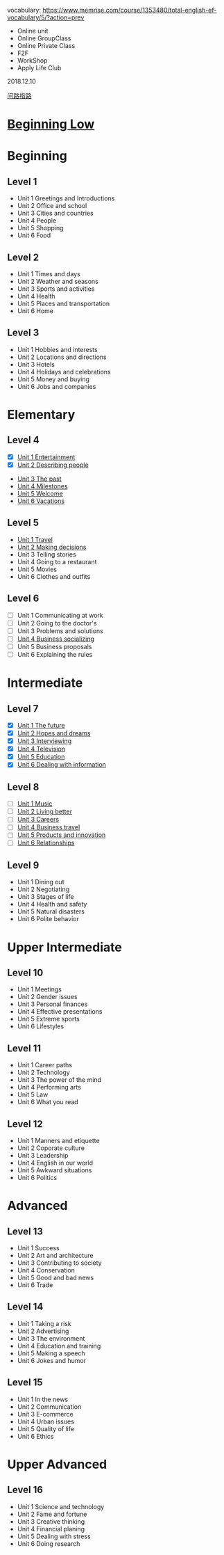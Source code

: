 vocabulary: https://www.memrise.com/course/1353480/total-english-ef-vocabulary/5/?action=prev
* Online unit
* Online GroupClass
* Online Private Class
* F2F
* WorkShop
* Apply Life Club

2018.12.10





[问路指路](https://wenku.baidu.com/view/0150a278580216fc710afd11.html)



# [Beginning Low](0_Beginner-Low.md)

# Beginning

## Level 1

- Unit 1 Greetings and Introductions
- Unit 2 Office and school
- Unit 3 Cities and countries
- Unit 4 People
- Unit 5 Shopping
- Unit 6 Food

## Level 2

- Unit 1 Times and days
- Unit 2 Weather and seasons 
- Unit 3 Sports and activities
- Unit 4 Health
- Unit 5 Places and transportation
- Unit 6 Home

## Level 3

- Unit 1 Hobbies and interests
- Unit 2 Locations and directions
- Unit 3 Hotels
- Unit 4 Holidays and celebrations
- Unit 5 Money and buying
- Unit 6 Jobs and companies

# Elementary

## Level 4
- [x] [Unit 1 Entertainment](4-1_Entertainment.md) 
- [x] [Unit 2 Describing people](4-2_Describing-people.md)
* [Unit 3 The past](4-3_The-Past.md)
* [Unit 4 Milestones](4-4_Milestones.md)
* [Unit 5 Welcome](4-4_Welcome.md.md)
* [Unit 6 Vacations](4-6_Vacations.md) 
## Level 5
* [Unit 1 Travel](5-1_Travel.md)
* [Unit 2 Making decisions](5-2_Making-decisions.md)
* Unit 3 Telling stories
* Unit 4 Going to a restaurant
* Unit 5 Movies
* Unit 6 Clothes and outfits

## Level 6

- [ ] Unit 1 Communicating at work
- [ ] Unit 2 Going to the doctor's
- [ ] Unit 3 Problems and solutions
- [ ] [Unit 4 Business socializing](6-4_Business_socializing.md)
- [ ] Unit 5 Business proposals
- [ ] Unit 6 Explaining the rules

# Intermediate

## Level 7

- [x] [Unit 1 The future](7-1_The-future.md)
- [x] [Unit 2 Hopes and dreams](7-2_Hopes-and-dreams.md)
- [x] [Unit 3 Interviewing](7-3_Interviewing.md)
- [x] [Unit 4 Television](7-4_Television.md)
- [X] [Unit 5 Education](7-5_Education.md)
- [x] [Unit 6 Dealing with information](7-6_Dealing-with-information.md)

## Level 8

- [ ] [Unit 1 Music](8-1_Music.md)
- [ ] [Unit 2 Living better](8-2_Living-better.md)
- [ ] [Unit 3 Careers](8-3_Career.md)
- [ ] [Unit 4 Business travel](8-4_Business-travel.md)
- [ ] [Unit 5 Products and innovation](8-5_Products-and-innovation.md)
- [ ] [Unit 6 Relationships](8-6_Relationship.md)

## Level 9

  - Unit 1 Dining out
  - Unit 2 Negotiating
  - Unit 3 Stages of life
  - Unit 4 Health and safety
  - Unit 5 Natural disasters
  - Unit 6 Polite behavior

# Upper Intermediate

## Level 10

  - Unit 1 Meetings
  - Unit 2 Gender issues
  - Unit 3 Personal finances
  - Unit 4 Effective presentations
  - Unit 5 Extreme sports
  - Unit 6 Lifestyles

## Level 11

  - Unit 1 Career paths
  - Unit 2 Technology
  - Unit 3 The power of the mind
  - Unit 4 Performing arts
  - Unit 5 Law
  - Unit 6 What you read

## Level 12

  - Unit 1 Manners and etiquette
  - Unit 2 Coporate culture
  - Unit 3 Leadership
  - Unit 4 English in our world 
  - Unit 5 Awkward situations
  - Unit 6 Politics

# Advanced

## Level 13

  - Unit 1 Success
  - Unit 2 Art and architecture
  - Unit 3 Contributing to society
  - Unit 4 Conservation
  - Unit 5 Good and bad news
  - Unit 6 Trade

## Level 14

  - Unit 1 Taking a risk
  - Unit 2 Advertising
  - Unit 3 The environment
  - Unit 4 Education and training
  - Unit 5 Making a speech
  - Unit 6 Jokes and humor

## Level 15

  - Unit 1 In the news
  - Unit 2 Communication
  - Unit 3 E-commerce
  - Unit 4 Urban issues
  - Unit 5 Quality of life
  - Unit 6 Ethics

# Upper Advanced

## Level 16

  - Unit 1 Science and technology
  - Unit 2 Fame and fortune
  - Unit 3 Creative thinking
  - Unit 4 Financial planing
  - Unit 5 Dealing with stress
  - Unit 6 Doing research
